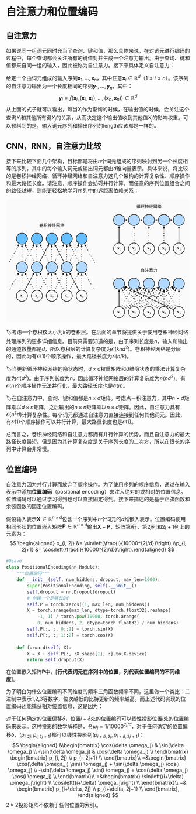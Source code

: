 # 自注意力和位置编码

## 自注意力

如果说同一组词元同时充当了查询、键和值，那么具体来说，在对词元进行编码的过程中，每个查询都会关注所有的键值对并生成一个注意力输出。由于查询、键和值都来自同一组的输入，因此被称为自注意力。接下来具体定义自注意力：

给定一个由词元组成的输入序列$\mathbf{x}_1, \ldots, \mathbf{x}_n$，其中任意$\mathbf{x}_i \in \mathbb{R}^d$（$1 \leq i \leq n$）。该序列的自注意力输出为一个长度相同的序列$\mathbf{y}_1, \ldots, \mathbf{y}_n$，其中：
$$
\mathbf{y}_i = f(\mathbf{x}_i, (\mathbf{x}_1, \mathbf{x}_1), \ldots, (\mathbf{x}_n, \mathbf{x}_n)) \in \mathbb{R}^d
$$
从上面的式子就可以看出，每当$X_i$作为查询的时候，在输出值的时候，会关注这个查询$X_i$和其他所有键$X_j$的关系，从而决定这个输出值收到其他值$X_j$的影响权重。可以预料到的是，输入词元序列和输出序列的length应该都是一样的。

## CNN，RNN，自注意力比较

接下来比较下面几个架构，目标都是将由$n$个词元组成的序列映射到另一个长度相等的序列，其中的每个输入词元或输出词元都由$d$维向量表示。具体来说，将比较的是卷积神经网络、循环神经网络和自注意力这几个架构的计算复杂性、顺序操作和最大路径长度。请注意，顺序操作会妨碍并行计算，而任意的序列位置组合之间的路径越短，则能更轻松地学习序列中的远距离依赖关系：

![image](img/4.png)

:label:考虑一个卷积核大小为$k$的卷积层。在后面的章节将提供关于使用卷积神经网络处理序列的更多详细信息。目前只需要知道的是，由于序列长度是$n$，输入和输出的通道数量都是$d$，所以卷积层的计算复杂度为$\mathcal{O}(knd^2)$。卷积神经网络是分层的，因此为有$\mathcal{O}(1)$个顺序操作，最大路径长度为$\mathcal{O}(n/k)$。

:label:当更新循环神经网络的隐状态时，$d \times d$权重矩阵和$d$维隐状态的乘法计算复杂度为$\mathcal{O}(d^2)$。由于序列长度为$n$，因此循环神经网络层的计算复杂度为$\mathcal{O}(nd^2)$。有$\mathcal{O}(n)$个顺序操作无法并行化，最大路径长度也是$\mathcal{O}(n)$。

:label:在自注意力中，查询、键和值都是$n \times d$矩阵。考虑点－积注意力，其中$n \times d$矩阵乘以$d \times n$矩阵。之后输出的$n \times n$矩阵乘以$n \times d$矩阵。因此，自注意力具有$\mathcal{O}(n^2d)$计算复杂性。每个词元都通过自注意力直接连接到任何其他词元。因此，有$\mathcal{O}(1)$个顺序操作可以并行计算，最大路径长度也是$\mathcal{O}(1)$。

总而言之，卷积神经网络和自注意力都拥有并行计算的优势，而且自注意力的最大路径长度最短。但是因为其计算复杂度是关于序列长度的二次方，所以在很长的序列中计算会非常慢。

## 位置编码

自注意力因为并行计算而放弃了顺序操作。为了使用序列的顺序信息，通过在输入表示中添加**位置编码**（positional encoding）来注入绝对的或相对的位置信息。位置编码可以通过学习得到也可以直接固定得到。接下来描述的是基于正弦函数和余弦函数的固定位置编码。

假设输入表示$\mathbf{X} \in \mathbb{R}^{n \times d}$包含一个序列中$n$个词元的$d$维嵌入表示。位置编码使用相同形状的位置嵌入矩阵$\mathbf{P} \in \mathbb{R}^{n \times d}$输出$\mathbf{X} + \mathbf{P}$，矩阵第$i$行、第$2j$列和$2j+1$列上的元素为：
$$
\begin{aligned} p_{i, 2j} &= \sin\left(\frac{i}{10000^{2j/d}}\right),\\p_{i, 2j+1} &= \cos\left(\frac{i}{10000^{2j/d}}\right).\end{aligned}
$$

````python
#@save
class PositionalEncoding(nn.Module):
    """位置编码"""
    def __init__(self, num_hiddens, dropout, max_len=1000):
        super(PositionalEncoding, self).__init__()
        self.dropout = nn.Dropout(dropout)
        # 创建一个足够长的P
        self.P = torch.zeros((1, max_len, num_hiddens))
        X = torch.arange(max_len, dtype=torch.float32).reshape(
            -1, 1) / torch.pow(10000, torch.arange(
            0, num_hiddens, 2, dtype=torch.float32) / num_hiddens)
        self.P[:, :, 0::2] = torch.sin(X)
        self.P[:, :, 1::2] = torch.cos(X)

    def forward(self, X):
        X = X + self.P[:, :X.shape[1], :].to(X.device)
        return self.dropout(X)
````

在位置嵌入矩阵$\mathbf{P}$中，[**行代表词元在序列中的位置，列代表位置编码的不同维度**]。

为了明白为什么位置编码不同维度的频率三角函数频率不同，这里做一个类比：二进制中表示1,2,3等数字，位次越低的比特更新的频率越高。而上述代码实现的位置编码还能捕获相对位置信息，这是因为：

对于任何确定的位置偏移$\delta$，位置$i + \delta$处的位置编码可以线性投影位置$i$处的位置编码来表示。这种投影的数学解释是，令$\omega_j = 1/10000^{2j/d}$，对于任何确定的位置偏移$\delta$，$(p_{i, 2j}, p_{i, 2j+1})$都可以线性投影到$(p_{i+\delta, 2j}, p_{i+\delta, 2j+1})$：
$$
\begin{aligned}
&\begin{bmatrix} \cos(\delta \omega_j) & \sin(\delta \omega_j) \\  -\sin(\delta \omega_j) & \cos(\delta \omega_j) \\ \end{bmatrix}
\begin{bmatrix} p_{i, 2j} \\  p_{i, 2j+1} \\ \end{bmatrix}\\
=&\begin{bmatrix} \cos(\delta \omega_j) \sin(i \omega_j) + \sin(\delta \omega_j) \cos(i \omega_j) \\  -\sin(\delta \omega_j) \sin(i \omega_j) + \cos(\delta \omega_j) \cos(i \omega_j) \\ \end{bmatrix}\\
=&\begin{bmatrix} \sin\left((i+\delta) \omega_j\right) \\  \cos\left((i+\delta) \omega_j\right) \\ \end{bmatrix}\\
=& 
\begin{bmatrix} p_{i+\delta, 2j} \\  p_{i+\delta, 2j+1} \\ \end{bmatrix},
\end{aligned}
$$
$2\times 2$投影矩阵不依赖于任何位置的索引$i$。